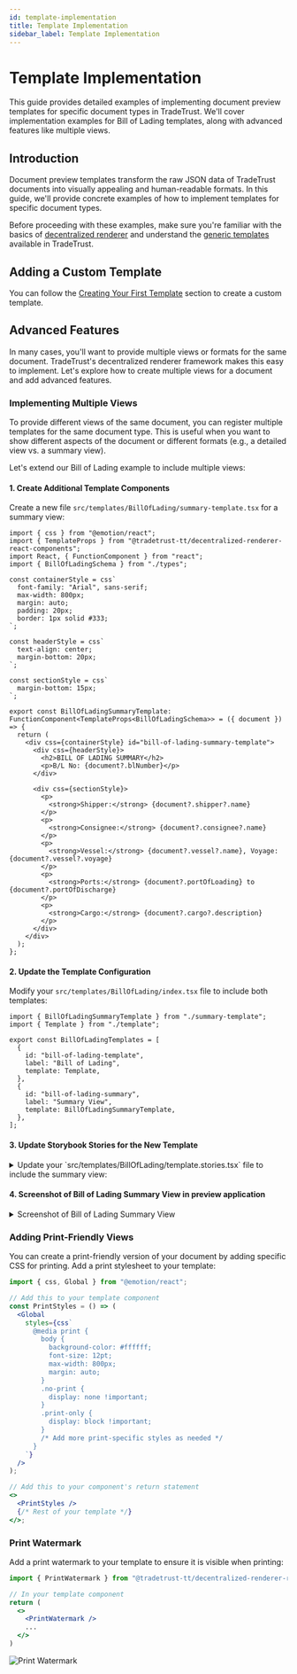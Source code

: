 ```yaml
---
id: template-implementation
title: Template Implementation
sidebar_label: Template Implementation
---
```


# Template Implementation

This guide provides detailed examples of implementing document preview templates for specific document types in TradeTrust. We'll cover implementation examples for Bill of Lading templates, along with advanced features like multiple views.

## Introduction

Document preview templates transform the raw JSON data of TradeTrust documents into visually appealing and human-readable formats. In this guide, we'll provide concrete examples of how to implement templates for specific document types.

Before proceeding with these examples, make sure you're familiar with the basics of [decentralized renderer](/docs/how-tos/decentralized-renderer/decentralized-renderer-guide.md) and understand the [generic templates](/docs/how-tos/decentralized-renderer/using-generic-templates) available in TradeTrust.

## Adding a Custom Template

You can follow the [Creating Your First Template](/docs/tutorial/decentralized-renderer.md#creating-your-first-template) section to create a custom template.

## Advanced Features

In many cases, you'll want to provide multiple views or formats for the same document. TradeTrust's decentralized renderer framework makes this easy to implement. Let's explore how to create multiple views for a document and add advanced features.

### Implementing Multiple Views

To provide different views of the same document, you can register multiple templates for the same document type. This is useful when you want to show different aspects of the document or different formats (e.g., a detailed view vs. a summary view).

Let's extend our Bill of Lading example to include multiple views:

#### 1. Create Additional Template Components

Create a new file `src/templates/BillOfLading/summary-template.tsx` for a summary view:

```tsx
import { css } from "@emotion/react";
import { TemplateProps } from "@tradetrust-tt/decentralized-renderer-react-components";
import React, { FunctionComponent } from "react";
import { BillOfLadingSchema } from "./types";

const containerStyle = css`
  font-family: "Arial", sans-serif;
  max-width: 800px;
  margin: auto;
  padding: 20px;
  border: 1px solid #333;
`;

const headerStyle = css`
  text-align: center;
  margin-bottom: 20px;
`;

const sectionStyle = css`
  margin-bottom: 15px;
`;

export const BillOfLadingSummaryTemplate: FunctionComponent<TemplateProps<BillOfLadingSchema>> = ({ document }) => {
  return (
    <div css={containerStyle} id="bill-of-lading-summary-template">
      <div css={headerStyle}>
        <h2>BILL OF LADING SUMMARY</h2>
        <p>B/L No: {document?.blNumber}</p>
      </div>

      <div css={sectionStyle}>
        <p>
          <strong>Shipper:</strong> {document?.shipper?.name}
        </p>
        <p>
          <strong>Consignee:</strong> {document?.consignee?.name}
        </p>
        <p>
          <strong>Vessel:</strong> {document?.vessel?.name}, Voyage: {document?.vessel?.voyage}
        </p>
        <p>
          <strong>Ports:</strong> {document?.portOfLoading} to {document?.portOfDischarge}
        </p>
        <p>
          <strong>Cargo:</strong> {document?.cargo?.description}
        </p>
      </div>
    </div>
  );
};
```

#### 2. Update the Template Configuration

Modify your `src/templates/BillOfLading/index.tsx` file to include both templates:

```tsx
import { BillOfLadingSummaryTemplate } from "./summary-template";
import { Template } from "./template";

export const BillOfLadingTemplates = [
  {
    id: "bill-of-lading-template",
    label: "Bill of Lading",
    template: Template,
  },
  {
    id: "bill-of-lading-summary",
    label: "Summary View",
    template: BillOfLadingSummaryTemplate,
  },
];
```

#### 3. Update Storybook Stories for the New Template

<details>
<summary>Update your `src/templates/BillOfLading/template.stories.tsx` file to include the summary view:</summary>

```tsx
import { Meta, StoryFn } from "@storybook/react";
import React, { FunctionComponent } from "react";
import { BillOfLadingSample } from "./sample";
import { Template } from "./template";
import { BillOfLadingDocument } from "./types";

export default {
  title: "BillOfLading",
  component: Template,
  parameters: {
    componentSubtitle: "Bill of Lading template.",
  },
} as Meta;

export const BillOfLadingEmpty: FunctionComponent = () => {
  return <Template document={{} as any} handleObfuscation={() => {}} />; // when empty, visually should not show any dangling values
};

export const BillOfLading: FunctionComponent = () => {
  return <Template document={BillOfLadingSample} handleObfuscation={() => {}} />;
};

export const SummaryView: FunctionComponent = () => {
  return <Template document={BillOfLadingSample} handleObfuscation={() => {}} />;
};

const Template_: StoryFn<BillOfLadingDocument> = (args) => {
  const documentWithProperties = {
    ...BillOfLadingSample,
    credentialSubject: {
      ...BillOfLadingSample.credentialSubject,
      ...args,
    },
  };

  return <Template document={documentWithProperties} handleObfuscation={() => {}} />;
};

export const BillOfLadingCustomisable = Template_.bind({});
BillOfLadingCustomisable.argTypes = {
  // Define controls for sample document values
  scac: { control: "text", description: "SCAC code" },
  blNumber: { control: "text", description: "Bill of Lading number" },
  vessel: { control: "text", description: "Vessel name" },
  voyageNo: { control: "text", description: "Voyage number" },
  portOfLoading: { control: "text", description: "Port of loading" },
  portOfDischarge: { control: "text", description: "Port of discharge" },
  carrierName: { control: "text", description: "Carrier name" },
  shipperName: { control: "text", description: "Shipper name" },
  shipperAddressStreet: { control: "text", description: "Shipper street address" },
  shipperAddressCountry: { control: "text", description: "Shipper country" },
  consigneeName: { control: "text", description: "Consignee name" },
  notifyPartyName: { control: "text", description: "Notify party name" },
  placeOfReceipt: { control: "text", description: "Place of receipt" },
  placeOfDelivery: { control: "text", description: "Place of delivery" },
  packages: {
    control: "object",
    description: "Array of package objects with description, weight, and measurement",
  },
};
BillOfLadingCustomisable.args = {
  ...BillOfLadingSample.credentialSubject,
  packages: [
    {
      description: "10 PALLETS OF ELECTRONICS",
      weight: "500",
      measurement: "1000",
    },
    {
      description: "5 CRATES OF MACHINE PARTS",
      weight: "750",
      measurement: "600",
    },
  ],
};
```
</details>

#### 4. Screenshot of Bill of Lading Summary View in preview application

<details>
<summary>Screenshot of Bill of Lading Summary View</summary>

![Bill of Lading Summary View](/docs/how-tos/decentralized-renderer/multiple-view-summary-view.png)

</details>

### Adding Print-Friendly Views

You can create a print-friendly version of your document by adding specific CSS for printing. Add a print stylesheet to your template:

```jsx
import { css, Global } from "@emotion/react";

// Add this to your template component
const PrintStyles = () => (
  <Global
    styles={css`
      @media print {
        body {
          background-color: #ffffff;
          font-size: 12pt;
          max-width: 800px;
          margin: auto;
        }
        .no-print {
          display: none !important;
        }
        .print-only {
          display: block !important;
        }
        /* Add more print-specific styles as needed */
      }
    `}
  />
);

// Add this to your component's return statement
<>
  <PrintStyles />
  {/* Rest of your template */}
</>;
```

### Print Watermark

Add a print watermark to your template to ensure it is visible when printing:

```jsx
import { PrintWatermark } from "@tradetrust-tt/decentralized-renderer-react-components";

// In your template component
return (
  <>
    <PrintWatermark />
    ...
  </>
)
```
![Print Watermark](/docs/tutorial/decentralised-renderer/print-watermark.png)

